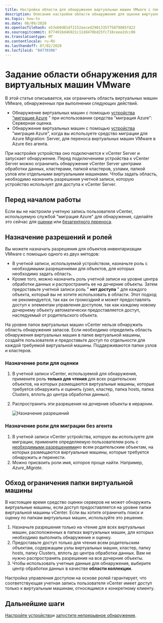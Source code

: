 ```yaml
---
title: Настройка области для обнаружения виртуальных машин VMware с помощью службы "миграция Azure"
description: Описание настройки области обнаружения для оценки виртуальных машин VMware и миграции с помощью службы "миграция Azure".
ms.topic: how-to
ms.date: 06/09/2020
ms.openlocfilehash: e53eb0d01df2152aeced2901335f75879885fd22
ms.sourcegitcommit: 877491bd46921c11dd478bd25fc718ceee2dcc08
ms.translationtype: MT
ms.contentlocale: ru-RU
ms.lasthandoff: 07/02/2020
ms.locfileid: "84770396"
---
```

# <a name="set-discovery-scope-for-vmware-vms"></a>Задание области обнаружения для виртуальных машин VMware

В этой статье описывается, как ограничить область виртуальных машин VMware, обнаруженных при выполнении следующих действий.

- Обнаружение виртуальных машин с помощью [устройства "миграция Azure](migrate-appliance-architecture.md) " при использовании средства "миграция Azure": Серверная оценка.
- Обнаружение виртуальных машин с помощью [устройства](migrate-appliance-architecture.md) "миграция Azure", когда вы используете средство миграции для Azure Migration: Server, для переноса виртуальных машин VMware в Azure без агента.

При настройке устройства оно подключается к vCenter Server и запускает обнаружение. Перед подключением устройства к vCenter Server можно ограничить обнаружение vCenter Server центрами обработки данных, кластерами, папкой кластеров, узлами, папкой узлов или отдельными виртуальными машинами. Чтобы задать область, необходимо назначить разрешения учетной записи, которую устройство использует для доступа к vCenter Server.

## <a name="before-you-start"></a>Перед началом работы

Если вы не настроили учетную запись пользователя vCenter, используемую службой "миграция Azure" для обнаружения, сделайте это сейчас для [оценки](tutorial-prepare-vmware.md#set-up-permissions-for-assessment) или [безагентного переноса](tutorial-prepare-vmware.md#assign-permissions-to-an-account).


## <a name="assign-permissions-and-roles"></a>Назначение разрешений и ролей

Вы можете назначать разрешения для объектов инвентаризации VMware с помощью одного из двух методов:

- В учетной записи, используемой устройством, назначьте роль с необходимыми разрешениями для объектов, для которых необходимо задать область.
- Кроме того, можно назначить роль учетной записи на уровне центра обработки данных и распространить ее на дочерние объекты. Затем предоставьте учетной записи роль " **нет доступа** " для каждого объекта, который вы не хотите использовать в области. Этот подход не рекомендуется, так как он громоздкий и может предоставлять доступ к элементам управления доступом, так как каждому новому дочернему объекту автоматически предоставляется доступ, наследуемый от родительского объекта.

На уровне папок виртуальных машин vCenter нельзя обнаружить область обнаружения запасов. Если необходимо определить область обнаружения виртуальных машин в папке виртуальной машины, создайте пользователя и предоставьте доступ по отдельности для каждой требуемой виртуальной машины. Поддерживаются папки узлов и кластеров.


### <a name="assign-a-role-for-assessment"></a>Назначение роли для оценки

1. В учетной записи vCenter, используемой для обнаружения, примените роль **только для чтения** для всех родительских объектов, на которых размещаются виртуальные машины, которые требуется обнаружить и оценить (узел, кластер, папка hosts, папка Clusters, вплоть до центра обработки данных).
2. Распространить эти разрешения на дочерние объекты в иерархии.

    ![Назначение разрешений](./media/tutorial-assess-vmware/assign-perms.png)

### <a name="assign-a-role-for-agentless-migration"></a>Назначение роли для миграции без агента

1. В учетной записи vCenter устройства, которую вы используете для миграции, примените определяемую пользователем роль с [необходимыми разрешениями](migrate-support-matrix-vmware-migration.md#vmware-requirements-agentless)ко всем родительским объектам, на которых размещаются виртуальные машины, которые требуется обнаружить и перенести.
2. Можно присвоить роли имя, которое проще найти. Например, <em>Azure_Migrate</em>.

## <a name="work-around-vm-folder-restriction"></a>Обход ограничения папки виртуальной машины

В настоящее время средство оценки серверов не может обнаружить виртуальные машины, если доступ предоставляется на уровне папки виртуальной машины vCenter. Если вы хотите ограничить поиск и оценку по папкам виртуальных машин, используйте это решение.

1. Назначьте разрешения только на чтение для всех виртуальных машин, расположенных в папках виртуальных машин, для которых необходимо выполнить обнаружение и оценку.
2. Предоставьте доступ только для чтения всем родительским объектам, содержащим узлы виртуальных машин, кластер, папку hosts, папку Clusters, вплоть до центра обработки данных. Вам не нужно распространять разрешения на все дочерние объекты.
3. Чтобы использовать учетные данные для обнаружения, выберите центр обработки данных в качестве **области коллекции**.


Настройка управления доступом на основе ролей гарантирует, что соответствующая учетная запись пользователя vCenter имеет доступ только к виртуальным машинам, относящимся к конкретному клиенту.


## <a name="next-steps"></a>Дальнейшие шаги

[Настройте устройство](how-to-set-up-appliance-vmware.md)и [запустите непрерывное обнаружение](how-to-set-up-appliance-vmware.md#start-continuous-discovery-by-providing-vcenter-server-and-vm-credential).
